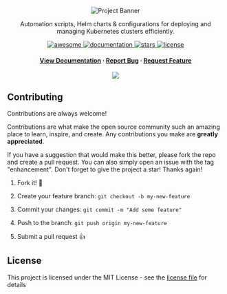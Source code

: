 

<div align="center">

  ![Project Banner](./docs/.vitepress/public/readme_assets/readme_banner.png)

  <p>Automation scripts, Helm charts & configurations for deploying and managing Kubernetes clusters efficiently.</p>

  <p>
    <a href="https://github.com/tristan-greffe/clusters">
      <img src="https://awesome.re/badge.svg" alt="awesome" />
    </a>
    <a href="https://tristan-greffe.github.io/clusters/">
      <img src="https://img.shields.io/badge/documentation-available-brightgreen.svg" alt="documentation" />
    </a>
    <a href="https://github.com/tristan-greffe/clusters/stargazers">
      <img src="https://img.shields.io/github/stars/tristan-greffe/clusters" alt="stars" />
    </a>
    <a href="https://github.com/tristan-greffe/clusters/blob/master/LICENSE">
      <img src="https://img.shields.io/github/license/tristan-greffe/clusters.svg" alt="license" />
    </a>
  </p>

 <h4>
    <a href="https://tristan-greffe.github.io/clusters/">View Documentation</a>
    <span> · </span>
    <a href="https://github.com/tristan-greffe/clusters/issues/">Report Bug</a>
    <span> · </span>
    <a href="https://github.com/tristan-greffe/clusters/issues/">Request Feature</a>
  </h4>

  <a href="https://tristan-greffe.github.io/clusters/">
    <img src="https://skillicons.dev/icons?i=docker,jenkins,kubernetes,prometheus,grafana" />
  </a>
</div>

## Contributing

Contributions are always welcome!

Contributions are what make the open source community such an amazing place to learn, inspire, and create. Any contributions you make are **greatly appreciated**.

If you have a suggestion that would make this better, please fork the repo and create a pull request. You can also simply open an issue with the tag "enhancement".
Don't forget to give the project a star! Thanks again!

1. Fork it! 🤙

2. Create your feature branch: `git checkout -b my-new-feature`

3. Commit your changes: `git commit -m "Add some feature"`

4. Push to the branch: `git push origin my-new-feature`

5. Submit a pull request 👍

## License

This project is licensed under the MIT License - see the [license file](./LICENSE) for details